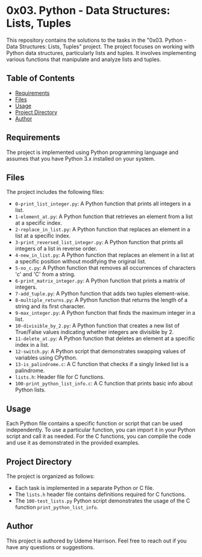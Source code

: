 # 0x03. Python - Data Structures: Lists, Tuples

This repository contains the solutions to the tasks in the "0x03. Python - Data Structures: Lists, Tuples" project. The project focuses on working with Python data structures, particularly lists and tuples. It involves implementing various functions that manipulate and analyze lists and tuples.

## Table of Contents

- [Requirements](#requirements)
- [Files](#files)
- [Usage](#usage)
- [Project Directory](#project-directory)
- [Author](#author)

## Requirements

The project is implemented using Python programming language and assumes that you have Python 3.x installed on your system.

## Files

The project includes the following files:

- `0-print_list_integer.py`: A Python function that prints all integers in a list.
- `1-element_at.py`: A Python function that retrieves an element from a list at a specific index.
- `2-replace_in_list.py`: A Python function that replaces an element in a list at a specific index.
- `3-print_reversed_list_integer.py`: A Python function that prints all integers of a list in reverse order.
- `4-new_in_list.py`: A Python function that replaces an element in a list at a specific position without modifying the original list.
- `5-no_c.py`: A Python function that removes all occurrences of characters 'c' and 'C' from a string.
- `6-print_matrix_integer.py`: A Python function that prints a matrix of integers.
- `7-add_tuple.py`: A Python function that adds two tuples element-wise.
- `8-multiple_returns.py`: A Python function that returns the length of a string and its first character.
- `9-max_integer.py`: A Python function that finds the maximum integer in a list.
- `10-divisible_by_2.py`: A Python function that creates a new list of True/False values indicating whether integers are divisible by 2.
- `11-delete_at.py`: A Python function that deletes an element at a specific index in a list.
- `12-switch.py`: A Python script that demonstrates swapping values of variables using CPython.
- `13-is_palindrome.c`: A C function that checks if a singly linked list is a palindrome.
- `lists.h`: Header file for C functions.
- `100-print_python_list_info.c`: A C function that prints basic info about Python lists.

## Usage

Each Python file contains a specific function or script that can be used independently. To use a particular function, you can import it in your Python script and call it as needed. For the C functions, you can compile the code and use it as demonstrated in the provided examples.

## Project Directory

The project is organized as follows:

- Each task is implemented in a separate Python or C file.
- The `lists.h` header file contains definitions required for C functions.
- The `100-test_lists.py` Python script demonstrates the usage of the C function `print_python_list_info`.

## Author

This project is authored by Udeme Harrison. Feel free to reach out if you have any questions or suggestions.

